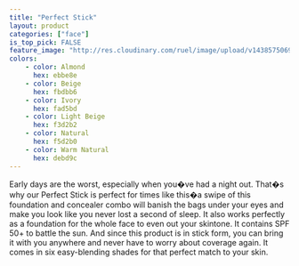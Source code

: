 ```yaml
---
title: "Perfect Stick"
layout: product
categories: ["face"]
is_top_pick: FALSE
feature_image: "http://res.cloudinary.com/ruel/image/upload/v1438575069/fashion21/picture-3.jpg"
colors:
    - color: Almond
      hex: ebbe8e
    - color: Beige
      hex: fbdbb6
    - color: Ivory
      hex: fad5bd
    - color: Light Beige
      hex: f3d2b2
    - color: Natural
      hex: f5d2b0
    - color: Warm Natural
      hex: debd9c
---
```

Early days are the worst, especially when you�ve had a night out. That�s why our Perfect Stick is perfect for times like this�a swipe of this foundation and concealer combo will banish the bags under your eyes and make you look like you never lost a second of sleep. It also works perfectly as a foundation for the whole face to even out your skintone. It contains SPF 50+ to battle the sun. And since this product is in stick form, you can bring it with you anywhere and never have to worry about coverage again.  It comes in six easy-blending shades for that perfect match to your skin.